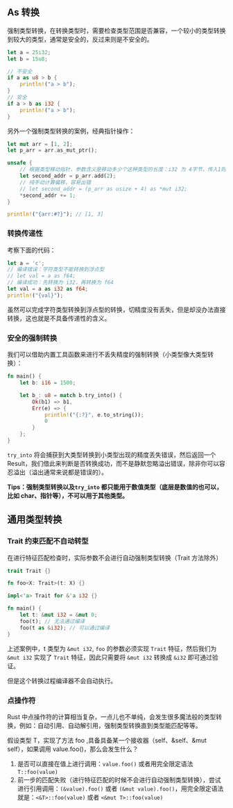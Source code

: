 ## As 转换

强制类型转换，在转换类型时，需要检查类型范围是否兼容，一个较小的类型转换到较大的类型，通常是安全的，反过来则是不安全的。

```rust
let a = 25i32;
let b = 15u8;

// 不安全
if a as u8 > b {
    println!("a > b");
}
// 安全
if a > b as i32 {
    println!("a > b");
}
```

另外一个强制类型转换的案例，经典指针操作：

```rust
let mut arr = [1, 2];
let p_arr = arr.as_mut_ptr();

unsafe {
    // 根据类型移动指针，参数含义是移动多少个这种类型的长度：i32 为 4字节，传入1则移动4个字节
    let second_addr = p_arr.add(2);
    // 纯手动计算偏移，容易出错
    // let second_addr = (p_arr as usize + 4) as *mut i32;
    *second_addr += 1;
}

println!("{arr:#?}"); // [1, 3]
```

### 转换传递性

考察下面的代码：

```rust
let a = 'c';
// 编译错误：字符类型不能转换到浮点型
// let val = a as f64;
// 编译成功：先转换为 i32，再转换为 f64
let val = a as i32 as f64;
println!("{val}");
```

虽然可以完成字符类型转换到浮点型的转换，切精度没有丢失，但是却没办法直接转换，这也就是不具备传递性的含义。

### 安全的强制转换

我们可以借助内置工具函数来进行不丢失精度的强制转换（小类型像大类型转换）：

```rust
fn main() {
    let b: i16 = 1500;

    let b_: u8 = match b.try_into() {
        Ok(b1) => b1,
        Err(e) => {
            println!("{:?}", e.to_string());
            0
        }
    };
}
```

`try_into` 将会捕获到大类型转换到小类型出现的精度丢失错误，然后返回一个 Result，我们借此来判断是否转换成功，而不是静默忽略溢出错误，除非你可以容忍溢出（溢出通常来说都是错误的）。

**Tips：强制类型转换以及`try_into` 都只能用于数值类型（底层是数值的也可以，比如 char、指针等），不可以用于其他类型。**

## 通用类型转换

### Trait 约束匹配不自动转型

在进行特征匹配检查时，实际参数不会进行自动强制类型转换（Trait 方法除外）

```rust
trait Trait {}

fn foo<X: Trait>(t: X) {}

impl<'a> Trait for &'a i32 {}

fn main() {
    let t: &mut i32 = &mut 0;
    foo(t); // 无法通过编译
    foo(t as &i32); // 可以通过编译
}
```

上述案例中，t 类型为 `&mut i32`, `foo` 的参数必须实现 `Trait` 特征，然后我们为 `&mut i32` 实现了 `Trait` 特征，因此只需要将 `&mut i32` 转换成 `&i32` 即可通过验证。

但是这个转换过程编译器不会自动执行。

### 点操作符

Rust 中点操作符的计算相当复杂，一点儿也不单纯，会发生很多魔法般的类型转换，例如：自动引用、自动解引用，强制类型转换直到类型能匹配等等。

假设类型 T，实现了方法 foo ,具备具备某一个接收器（self、&self、&mut self），如果调用 value.foo()，那么会发生什么？

1. 是否可以直接在值上进行调用：`value.foo()` 或者用完全限定语法 `T::foo(value)`
2. 前一步的匹配失败（进行特征匹配的时候不会进行自动强制类型转换），尝试进行引用调用：`(&value).foo()` 或者 `(&mut value).foo()`，用完全限定语法就是：`<&T>::foo(value)` 或者 `<&mut T>::foo(value)`
